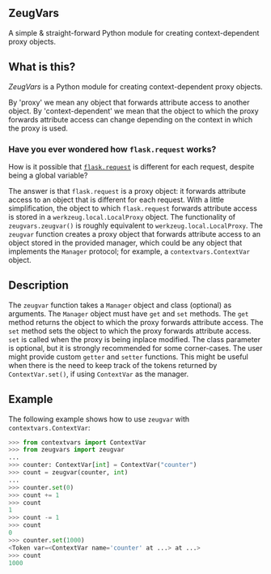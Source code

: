 ## ZeugVars

A simple & straight-forward Python module for creating context-dependent proxy objects.

## What is this?

_ZeugVars_ is a Python module for creating context-dependent proxy objects.

By 'proxy' we mean any object that forwards attribute access to another
object. By 'context-dependent' we mean that the object to which the proxy
forwards attribute access can change depending on the context in which the
proxy is used.

### Have you ever wondered how `flask.request` works?

How is it possible that [`flask.request`](https://tedboy.github.io/flask/interface_api.incoming_request_data.html?highlight=request#flask.request) is different for each request, despite being a global variable?

The answer is that `flask.request` is a proxy object: it forwards attribute
access to an object that is different for each request. With a little simplification,
the object to which `flask.request` forwards attribute access is stored
in a `werkzeug.local.LocalProxy` object. The functionality of `zeugvars.zeugvar()`
is roughly equivalent to `werkzeug.local.LocalProxy`. The `zeugvar` function
creates a proxy object that forwards attribute access to an object stored
in the provided manager, which could be any object that implements the
`Manager` protocol; for example, a `contextvars.ContextVar` object.

## Description

The `zeugvar` function takes a `Manager` object and class (optional) as arguments.
The `Manager` object must have `get` and `set` methods. The `get` method returns
the object to which the proxy forwards attribute access. The `set` method sets
the object to which the proxy forwards attribute access.  `set` is called when
the proxy is being inplace modified. The class parameter is optional,
but it is strongly recommended for some corner-cases.
The user might provide custom `getter` and `setter` functions.
This might be useful when there is the need to keep track of the tokens
returned by `ContextVar.set()`, if using `ContextVar` as the manager.

## Example

The following example shows how to use `zeugvar` with `contextvars.ContextVar`:

```python
>>> from contextvars import ContextVar
>>> from zeugvars import zeugvar
...
>>> counter: ContextVar[int] = ContextVar("counter")
>>> count = zeugvar(counter, int)
...
>>> counter.set(0)
>>> count += 1
>>> count
1
>>> count -= 1
>>> count
0
>>> counter.set(1000)
<Token var=<ContextVar name='counter' at ...> at ...>
>>> count
1000
```